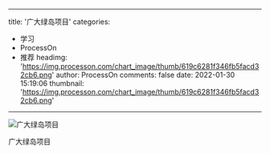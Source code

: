 
---
title: '广大绿岛项目'
categories: 
 - 学习
 - ProcessOn
 - 推荐
headimg: 'https://img.processon.com/chart_image/thumb/619c6281f346fb5facd32cb6.png'
author: ProcessOn
comments: false
date: 2022-01-30 15:19:06
thumbnail: 'https://img.processon.com/chart_image/thumb/619c6281f346fb5facd32cb6.png'
---

<div>   
<img class="thumb" alt="广大绿岛项目" src="https://img.processon.com/chart_image/thumb/619c6281f346fb5facd32cb6.png" referrerpolicy="no-referrer">
<p>广大绿岛项目</p>  
</div>
            